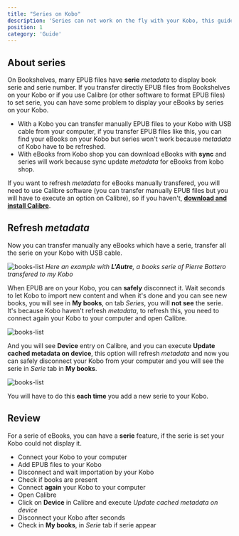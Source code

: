 ```yaml
---
title: "Series on Kobo"
description: 'Series can not work on the fly with your Kobo, this guide explain to force your Kobo to display it.'
position: 1
category: 'Guide'
---
```


## About series

On Bookshelves, many EPUB files have **serie** *metadata* to display book serie and serie number. If you transfer directly EPUB files from Bookshelves on your Kobo or if you use Calibre (or other software to format EPUB files) to set serie, you can have some problem to display your eBooks by series on your Kobo.

- With a Kobo you can transfer manually EPUB files to your Kobo with USB cable from your computer, if you transfer EPUB files like this, you can find your eBooks on your Kobo but series won't work because *metadata* of Kobo have to be refreshed.
- With eBooks from Kobo shop you can download eBooks with **sync** and series will work because sync update *metadata* for eBooks from kobo shop.

If you want to refresh *metadata* for eBooks manually transfered, you will need to use Calibre software (you can transfer manually EPUB files but you will have to execute an option on Calibre), so if you haven't, [**download and install Calibre**](https://calibre-ebook.com).

## Refresh *metadata*

Now you can transfer manually any eBooks which have a serie, transfer all the serie on your Kobo with USB cable.

![books-list](/images/guides/books-list.webp)
*Here an example with **L'Autre**, a books serie of Pierre Bottero transfered to my Kobo*

When EPUB are on your Kobo, you can **safely** disconnect it. Wait seconds to let Kobo to import new content and when it's done and you can see new books, you will see in **My books**, on tab *Series*, you will **not see** the serie. It's because Kobo haven't refresh *metadata*, to refresh this, you need to connect again your Kobo to your computer and open Calibre.

![books-list](/images/guides/calibre.webp)

And you will see **Device** entry on Calibre, and you can execute **Update cached metadata on device**, this option will refresh *metadata* and now you can safely disconnect your Kobo from your computer and you will see the serie in *Serie* tab in **My books**.

![books-list](/images/guides/calibre-options.webp)

You will have to do this **each time** you add a new serie to your Kobo.

## Review

For a serie of eBooks, you can have a **serie** feature, if the serie is set your Kobo could not display it.

- Connect your Kobo to your computer
- Add EPUB files to your Kobo
- Disconnect and wait importation by your Kobo
- Check if books are present
- Connect **again** your Kobo to your computer
- Open Calibre
- Click on **Device** in Calibre and execute *Update cached metadata on device*
- Disconnect your Kobo after seconds
- Check in **My books**, in *Serie* tab if serie appear
